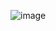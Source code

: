 ![image](https://user-images.githubusercontent.com/101417124/224587085-5df3e40e-bf49-4613-99f8-f7691f43bc42.png)
